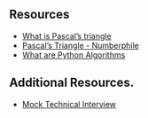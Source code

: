 ## Resources

* [What is Pascal’s triangle](https://www.cuemath.com/algebra/pascals-triangle/)
* [Pascal’s Triangle - Numberphile](https://www.youtube.com/watch?feature=shared&v=0iMtlus-afo)
* [What are Python Algorithms](https://builtin.com/data-science/python-algorithms)

## Additional Resources.

* [Mock Technical Interview](https://www.youtube.com/watch?v=1qw5ITr3k9E)
